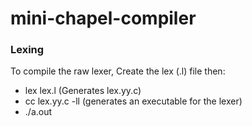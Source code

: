 # mini-chapel-compiler

### Lexing

To compile the raw lexer, Create the lex (.l) file then:

- lex lex.l (Generates lex.yy.c)
- cc lex.yy.c -ll (generates an executable for the lexer)
- ./a.out
